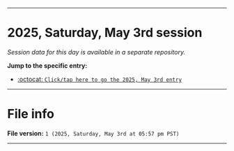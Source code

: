 
***

# 2025, Saturday, May 3rd session

_Session data for this day is available in a separate repository._

**Jump to the specific entry:**

- [:octocat: `Click/tap here to go the 2025, May 3rd entry`](https://github.com/seanpm2001/SeansLifeArchive_Images_TinyTower_Y2025/tree/SeansLifeArchive_Images_TinyTower_Y2025_Main-dev/2025/05_May/03/)

***

# File info

**File version:** `1 (2025, Saturday, May 3rd at 05:57 pm PST)`

***

